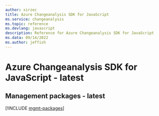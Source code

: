 ```yaml
---
author: xirzec
title: Azure Changeanalysis SDK for JavaScript
ms.service: changeanalysis
ms.topic: reference
ms.devlang: javascript
description: Reference for Azure Changeanalysis SDK for JavaScript
ms.data: 09/14/2022
ms.author: jeffish
---
```

# Azure Changeanalysis SDK for JavaScript - latest

## Management packages - latest
[!INCLUDE [mgmt-packages](changeanalysis-mgmt-index.md)]